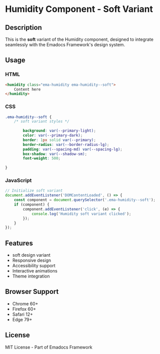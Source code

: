 # Humidity Component - Soft Variant

## Description
This is the **soft** variant of the Humidity component, designed to integrate seamlessly with the Emadocs Framework's design system.

## Usage

### HTML
```html
<humidity class="ema-humidity ema-humidity--soft">
    Content here
</humidity>
```

### CSS
```css
.ema-humidity--soft {
    /* soft variant styles */
    
        background: var(--primary-light);
        color: var(--primary-dark);
        border: 1px solid var(--primary);
        border-radius: var(--border-radius-lg);
        padding: var(--spacing-md) var(--spacing-lg);
        box-shadow: var(--shadow-sm);
        font-weight: 500;
    
}
```

### JavaScript
```javascript
// Initialize soft variant
document.addEventListener('DOMContentLoaded', () => {
    const component = document.querySelector('.ema-humidity--soft');
    if (component) {
        component.addEventListener('click', (e) => {
            console.log('Humidity soft variant clicked');
        });
    }
});
```

## Features
- soft design variant
- Responsive design
- Accessibility support
- Interactive animations
- Theme integration

## Browser Support
- Chrome 60+
- Firefox 60+
- Safari 12+
- Edge 79+

## License
MIT License - Part of Emadocs Framework
